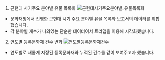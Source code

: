 1. 근현대 시기주요 분야별 유물 목록화
![근현대시기주요분야별_유물목록화](https://github.com/dain-son/viz_challenge/assets/68219415/fe010605-a0f1-45d3-9b71-399f65bd9b31)
- 문화재청에서 진행한 근현대 시기 주요 분야별 유물 목록화 보고서의 데이터를 취합했습니다.
- 각 분야별 개수가 나와있는 단순한 데이터여서 트리맵을 이용해 시각화했습니다. 

2. 연도별 등록문화재 건수 변화
![연도별등록문화재건수](https://github.com/dain-son/viz_challenge/assets/68219415/9afa3586-f43a-41cf-8dfb-95989a250f00)
- 연도별로 새롭게 지정된 등록문화재와 누적된 건수를 같이 보여주고자 했습니다. 
